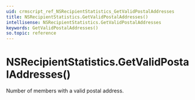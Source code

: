 ```yaml
---
uid: crmscript_ref_NSRecipientStatistics_GetValidPostalAddresses
title: NSRecipientStatistics.GetValidPostalAddresses()
intellisense: NSRecipientStatistics.GetValidPostalAddresses
keywords: GetValidPostalAddresses()
so.topic: reference
---
```


# NSRecipientStatistics.GetValidPostalAddresses()

Number of members with a valid postal address.

